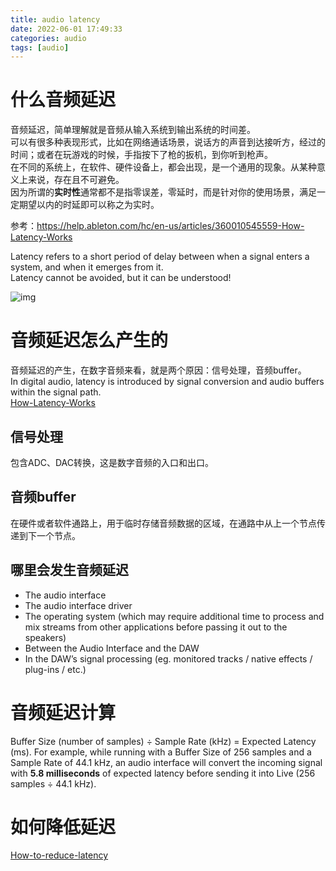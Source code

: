```yaml
---
title: audio latency
date: 2022-06-01 17:49:33
categories: audio
tags: [audio]
---
```


# 什么音频延迟
音频延迟，简单理解就是音频从输入系统到输出系统的时间差。<br>
可以有很多种表现形式，比如在网络通话场景，说话方的声音到达接听方，经过的时间；或者在玩游戏的时候，手指按下了枪的扳机，到你听到枪声。<br>
在不同的系统上，在软件、硬件设备上，都会出现，是一个通用的现象。从某种意义上来说，存在且不可避免。<br>
因为所谓的**实时性**通常都不是指零误差，零延时，而是针对你的使用场景，满足一定期望以内的时延即可以称之为实时。

<!--more-->

参考：https://help.ableton.com/hc/en-us/articles/360010545559-How-Latency-Works

Latency refers to a short period of delay between when a signal enters a system, and when it emerges from it.<br>
Latency cannot be avoided, but it can be understood!

![img](https://help.ableton.com/hc/article_attachments/360006451739/Latency_1.png)

# 音频延迟怎么产生的
音频延迟的产生，在数字音频来看，就是两个原因：信号处理，音频buffer。<br>
In digital audio, latency is introduced by signal conversion and audio buffers within the signal path.<br>
[How-Latency-Works](https://help.ableton.com/hc/en-us/articles/360010545559-How-Latency-Works)

## 信号处理
包含ADC、DAC转换，这是数字音频的入口和出口。

## 音频buffer
在硬件或者软件通路上，用于临时存储音频数据的区域，在通路中从上一个节点传递到下一个节点。

## 哪里会发生音频延迟
- The audio interface
- The audio interface driver
- The operating system (which may require additional time to process and mix streams from other applications before passing it out to the speakers)
- Between the Audio Interface and the DAW
- In the DAW’s signal processing (eg. monitored tracks / native effects / plug-ins / etc.)

# 音频延迟计算

Buffer Size (number of samples) ÷ Sample Rate (kHz) = Expected Latency (ms).
For example, while running with a Buffer Size of 256 samples and a Sample Rate of 44.1 kHz, 
an audio interface will convert the incoming signal with **5.8 milliseconds** of expected latency before sending it into Live (256 samples ÷ 44.1 kHz).

# 如何降低延迟

[How-to-reduce-latency](https://help.ableton.com/hc/en-us/articles/209072289-How-to-reduce-latency)
